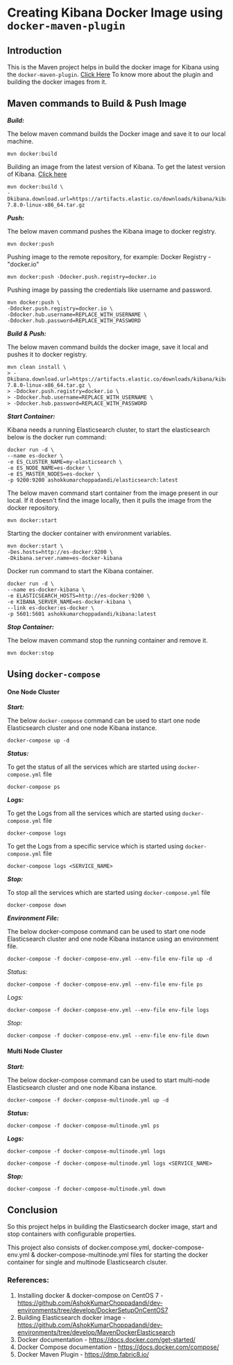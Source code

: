 # Creating Kibana Docker Image using `docker-maven-plugin`

## Introduction
This is the Maven project helps in build the docker image for Kibana using the `docker-maven-plugin`. [Click Here](https://github.com/AshokKumarChoppadandi/dev-environments/tree/develop/MavenDockerHelloWorld) To know more about the plugin and building the docker images from it.

## Maven commands to Build & Push Image

***Build:***

The below maven command builds the Docker image and save it to our local machine.

```
mvn docker:build
```

Building an image from the latest version of Kibana. To get the latest version of Kibana. [Click here](https://www.elastic.co/downloads/kibana)

```
mvn docker:build \
-Dkibana.download.url=https://artifacts.elastic.co/downloads/kibana/kibana-7.8.0-linux-x86_64.tar.gz
```

***Push:***

The below maven command pushes the Kibana image to docker registry.

```
mvn docker:push
```

Pushing image to the remote repository, for example: Docker Registry - "docker.io"

```
mvn docker:push -Ddocker.push.registry=docker.io
```

Pushing image by passing the credentials like username and password.

```
mvn docker:push \
-Ddocker.push.registry=docker.io \
-Ddocker.hub.username=REPLACE_WITH_USERNAME \
-Ddocker.hub.password=REPLACE_WITH_PASSWORD
```

***Build & Push:***

The below maven command builds the docker image, save it local and pushes it to docker registry.

```
mvn clean install \
> -Dkibana.download.url=https://artifacts.elastic.co/downloads/kibana/kibana-7.8.0-linux-x86_64.tar.gz \
> -Ddocker.push.registry=docker.io \
> -Ddocker.hub.username=REPLACE_WITH_USERNAME \
> -Ddocker.hub.password=REPLACE_WITH_PASSWORD
```

***Start Container:***

Kibana needs a running Elasticsearch cluster, to start the elasticsearch below is the docker run command:

```
docker run -d \
--name es-docker \
-e ES_CLUSTER_NAME=my-elasticsearch \
-e ES_NODE_NAME=es-docker \
-e ES_MASTER_NODES=es-docker \
-p 9200:9200 ashokkumarchoppadandi/elasticsearch:latest
```

The below maven command start container from the image present in our local. If it doesn't find the image locally, then it pulls the image from the docker repository.

```
mvn docker:start
```

Starting the docker container with environment variables.

```
mvn docker:start \
-Des.hosts=http://es-docker:9200 \
-Dkibana.server.name=es-docker-kibana
```

Docker run command to start the Kibana container.

```
docker run -d \
--name es-docker-kibana \
-e ELASTICSEARCH_HOSTS=http://es-docker:9200 \
-e KIBANA_SERVER_NAME=es-docker-kibana \
--link es-docker:es-docker \
-p 5601:5601 ashokkumarchoppadandi/kibana:latest
```
***Stop Container:***

The below maven command stop the running container and remove it.

```
mvn docker:stop
```

## Using `docker-compose`

#### One Node Cluster

***Start:***

The below `docker-compose` command can be used to start one node Elasticsearch cluster and one node Kibana instance.

```
docker-compose up -d
```

***Status:***

To get the status of all the services which are started using `docker-compose.yml` file

```
docker-compose ps
```

***Logs:***

To get the Logs from all the services which are started using `docker-compose.yml` file

```
docker-compose logs
```

To get the Logs from a specific service which is started using `docker-compose.yml` file

```
docker-compose logs <SERVICE_NAME>
```

***Stop:***

To stop all the services which are started using `docker-compose.yml` file

```
docker-compose down
```

***Environment File:***

The below docker-compose command can be used to start one node Elasticsearch cluster and one node Kibana instance using an environment file.

```
docker-compose -f docker-compose-env.yml --env-file env-file up -d
```

*Status:*

```
docker-compose -f docker-compose-env.yml --env-file env-file ps
```

*Logs:*

```
docker-compose -f docker-compose-env.yml --env-file env-file logs
```

*Stop:*

```
docker-compose -f docker-compose-env.yml --env-file env-file down
```

#### Multi Node Cluster

***Start:***

The below docker-compose command can be used to start multi-node Elasticsearch cluster and one node Kibana instance.

```
docker-compose -f docker-compose-multinode.yml up -d
```

***Status:***

```
docker-compose -f docker-compose-multinode.yml ps
```

***Logs:***

```
docker-compose -f docker-compose-multinode.yml logs
```

```
docker-compose -f docker-compose-multinode.yml logs <SERVICE_NAME>
```

***Stop:***

```
docker-compose -f docker-compose-multinode.yml down
```

## Conclusion

So this project helps in building the Elasticsearch docker image, start and stop containers with configurable properties.

This project also consists of docker.compose.yml, docker-compose-env.yml & docker-compose-multinode.yml files for starting the docker container for single and multinode Elasticsearch clsuter.

### References:

1. Installing docker & docker-compose on CentOS 7 - https://github.com/AshokKumarChoppadandi/dev-environments/tree/develop/DockerSetupOnCentOS7
2. Building Elasticsearch docker image - https://github.com/AshokKumarChoppadandi/dev-environments/tree/develop/MavenDockerElasticsearch
3. Docker documentation - https://docs.docker.com/get-started/
4. Docker Compose documentation - https://docs.docker.com/compose/
5. Docker Maven Plugin - https://dmp.fabric8.io/
